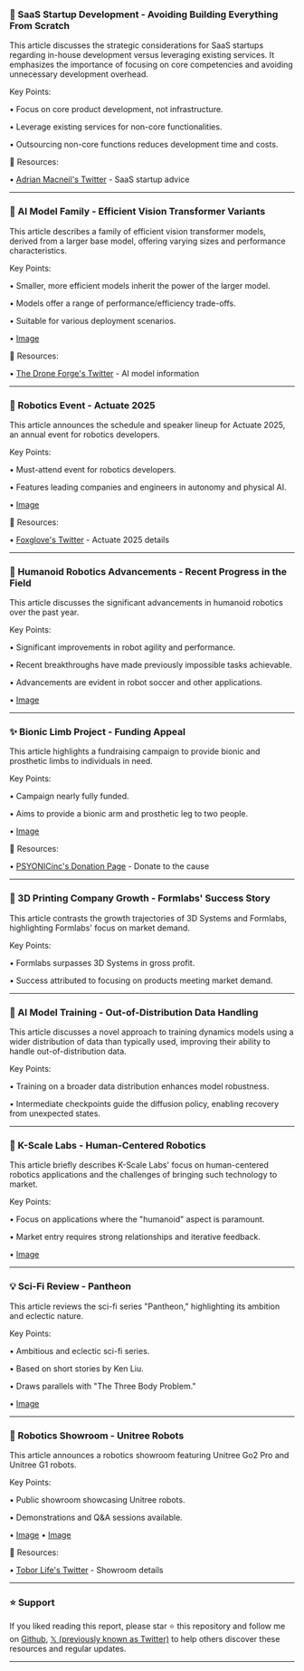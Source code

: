### 🤖 SaaS Startup Development - Avoiding Building Everything From Scratch

This article discusses the strategic considerations for SaaS startups regarding in-house development versus leveraging existing services. It emphasizes the importance of focusing on core competencies and avoiding unnecessary development overhead.

Key Points:

• Focus on core product development, not infrastructure.


• Leverage existing services for non-core functionalities.


• Outsourcing non-core functions reduces development time and costs.


🔗 Resources:

• [Adrian Macneil's Twitter](https://x.com/adrianmacneil) - SaaS startup advice


---

### 🤖 AI Model Family - Efficient Vision Transformer Variants

This article describes a family of efficient vision transformer models, derived from a larger base model, offering varying sizes and performance characteristics.

Key Points:

• Smaller, more efficient models inherit the power of the larger model.


• Models offer a range of performance/efficiency trade-offs.


• Suitable for various deployment scenarios.


• [Image](https://pbs.twimg.com/media/GybRrqFbMAAWYld?format=png&name=small)


🔗 Resources:

• [The Drone Forge's Twitter](https://x.com/thedroneforge) - AI model information



---

### 🚀 Robotics Event - Actuate 2025

This article announces the schedule and speaker lineup for Actuate 2025, an annual event for robotics developers.

Key Points:

• Must-attend event for robotics developers.


• Features leading companies and engineers in autonomy and physical AI.



• [Image](https://pbs.twimg.com/media/Gxgqv88XEAAXILa?format=png&name=small)


🔗 Resources:

• [Foxglove's Twitter](https://x.com/foxglove) - Actuate 2025 details


---

### 🤖 Humanoid Robotics Advancements - Recent Progress in the Field

This article discusses the significant advancements in humanoid robotics over the past year.

Key Points:

• Significant improvements in robot agility and performance.


• Recent breakthroughs have made previously impossible tasks achievable.


• Advancements are evident in robot soccer and other applications.


• [Image](https://pbs.twimg.com/amplify_video_thumb/1956200729603137536/img/92MsUu74piTs5ppA.jpg)


---

### ✨ Bionic Limb Project - Funding Appeal

This article highlights a fundraising campaign to provide bionic and prosthetic limbs to individuals in need.

Key Points:

• Campaign nearly fully funded.


• Aims to provide a bionic arm and prosthetic leg to two people.



• [Image](https://pbs.twimg.com/media/GyatsNjaEAAJZs0?format=jpg&name=900x900)


🔗 Resources:

• [PSYONICinc's Donation Page](https://Ability.Fund) - Donate to the cause


---

### 🤖 3D Printing Company Growth - Formlabs' Success Story

This article contrasts the growth trajectories of 3D Systems and Formlabs, highlighting Formlabs' focus on market demand.

Key Points:

• Formlabs surpasses 3D Systems in gross profit.


• Success attributed to focusing on products meeting market demand.


---

### 🤖 AI Model Training - Out-of-Distribution Data Handling

This article discusses a novel approach to training dynamics models using a wider distribution of data than typically used, improving their ability to handle out-of-distribution data.

Key Points:

• Training on a broader data distribution enhances model robustness.


• Intermediate checkpoints guide the diffusion policy, enabling recovery from unexpected states.



---

### 🤖 K-Scale Labs - Human-Centered Robotics

This article briefly describes K-Scale Labs' focus on human-centered robotics applications and the challenges of bringing such technology to market.

Key Points:

• Focus on applications where the "humanoid" aspect is paramount.


• Market entry requires strong relationships and iterative feedback.


• [Image](https://pbs.twimg.com/amplify_video_thumb/1956241974312493059/img/pN3ZXAxp0O5aDQni.jpg)


---

### 💡 Sci-Fi Review - Pantheon

This article reviews the sci-fi series "Pantheon," highlighting its ambition and eclectic nature.

Key Points:

• Ambitious and eclectic sci-fi series.


• Based on short stories by Ken Liu.


• Draws parallels with "The Three Body Problem."


• [Image](https://pbs.twimg.com/media/GyZ1FANXkAYOGNX?format=jpg&name=small)


---

### 🚀 Robotics Showroom - Unitree Robots

This article announces a robotics showroom featuring Unitree Go2 Pro and Unitree G1 robots.

Key Points:

• Public showroom showcasing Unitree robots.


• Demonstrations and Q&A sessions available.



• [Image](https://pbs.twimg.com/media/GyZ2dnraUAAsd5Z?format=jpg&name=small)
• [Image](https://pbs.twimg.com/media/GyZ2dnJbkAE4VC7?format=jpg&name=small)

🔗 Resources:

• [Tobor Life's Twitter](https://x.com/ToborLife) - Showroom details


---

### ⭐️ Support

If you liked reading this report, please star ⭐️ this repository and follow me on [Github](https://github.com/Drix10), [𝕏 (previously known as Twitter)](https://x.com/DRIX_10_) to help others discover these resources and regular updates.

---